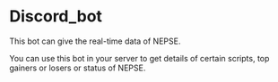 # Discord_bot

This bot can give the real-time data of NEPSE.

You can use this bot in your server to get details of certain scripts, top gainers or losers or status of NEPSE.
